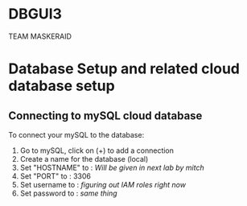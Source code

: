 # DBGUI3

TEAM MASKERAID

Database Setup and related cloud database setup
=======

## Connecting to mySQL cloud database
To connect your mySQL to the database:
1. Go to mySQL, click on (+) to add a connection
2. Create a name for the database (local)
3. Set "HOSTNAME" to : *Will be given in next lab by mitch*
4. Set "PORT" to : 3306
5. Set username to : *figuring out IAM roles right now*
6. Set password to : *same thing*

